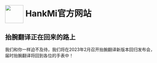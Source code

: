 
# [<img src="https://www.hankmi.com/favicon.ico" width="60" height="60" align="center" />](https://www.hankmi.com) HankMi官方网站

## 抬腕翻译正在回来的路上
我们和你一样迫不及待，我们将在2023年2月召开抬腕翻译新版本回归发布会，届时抬腕翻译将回到各位的手表中！

